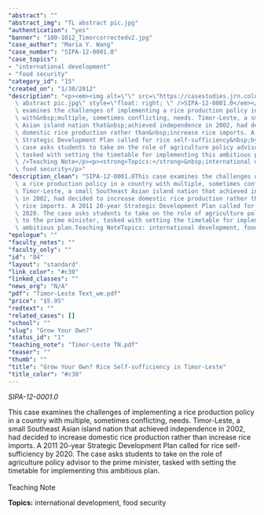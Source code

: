 ```yaml
---
"abstract": ""
"abstract_img": "TL abstract pic.jpg"
"authentication": "yes"
"banner": "180-1012_Timorcorrectedv2.jpg"
"case_author": "Maria Y. Wang"
"case_number": "SIPA-12-0001.0"
"case_topics":
- "international development"
- "food security"
"category_id": "15"
"created_on": "1/30/2012"
"description": "<p><em><img alt=\"\" src=\"https://casestudies.jrn.columbia.edu/casestudy/files/photos/528/TL\
  \ abstract pic.jpg\" style=\"float: right; \" />SIPA-12-0001.0</em></p><p>This case\
  \ examines the challenges of implementing a rice production policy in a country\
  \ with&nbsp;multiple, sometimes conflicting, needs. Timor-Leste, a small Southeast\
  \ Asian island nation that&nbsp;achieved independence in 2002, had decided to increase\
  \ domestic rice production rather than&nbsp;increase rice imports. A 2011 20-year\
  \ Strategic Development Plan called for rice self-sufficiency&nbsp;by 2020. The\
  \ case asks students to take on the role of agriculture policy advisor to the prime&nbsp;minister,\
  \ tasked with setting the timetable for implementing this ambitious plan.<br /><br\
  \ />Teaching Note</p><p><strong>Topics:</strong>&nbsp;international development,\
  \ food security</p>"
"description_clean": "SIPA-12-0001.0This case examines the challenges of implementing\
  \ a rice production policy in a country with multiple, sometimes conflicting, needs.\
  \ Timor-Leste, a small Southeast Asian island nation that achieved independence\
  \ in 2002, had decided to increase domestic rice production rather than increase\
  \ rice imports. A 2011 20-year Strategic Development Plan called for rice self-sufficiency by\
  \ 2020. The case asks students to take on the role of agriculture policy advisor\
  \ to the prime minister, tasked with setting the timetable for implementing this\
  \ ambitious plan.Teaching NoteTopics: international development, food security"
"epologue": ""
"faculty_notes": ""
"faculty_only": ""
"id": "84"
"layout": "standard"
"link_color": "#c30"
"linked_classes": ""
"news_org": "N/A"
"pdf": "Timor-Leste Text_wm.pdf"
"price": "$5.95"
"redtext": ""
"related_cases": []
"school": ""
"slug": "Grow Your Own?"
"status_id": "1"
"teaching_note": "Timor-Leste TN.pdf"
"teaser": ""
"thumb": ""
"title": "Grow Your Own? Rice Self-sufficiency in Timor-Leste"
"title_color": "#c30"
---
```

<p><em><img alt="" src="https://casestudies.jrn.columbia.edu/casestudy/files/photos/528/TL abstract pic.jpg" style="float: right; " />SIPA-12-0001.0</em></p><p>This case examines the challenges of implementing a rice production policy in a country with&nbsp;multiple, sometimes conflicting, needs. Timor-Leste, a small Southeast Asian island nation that&nbsp;achieved independence in 2002, had decided to increase domestic rice production rather than&nbsp;increase rice imports. A 2011 20-year Strategic Development Plan called for rice self-sufficiency&nbsp;by 2020. The case asks students to take on the role of agriculture policy advisor to the prime&nbsp;minister, tasked with setting the timetable for implementing this ambitious plan.<br /><br />Teaching Note</p><p><strong>Topics:</strong>&nbsp;international development, food security</p>
